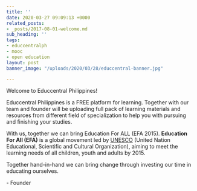 ```yaml
---
title: ''
date: 2020-03-27 09:09:13 +0000
related_posts:
- _posts/2017-08-01-welcome.md
sub_heading: ''
tags:
- educcentralph
- mooc
- open education
layout: post
banner_image: "/uploads/2020/03/28/educcentral-banner.jpg"

---
```

Welcome to Educcentral Philippines!

Educcentral Philippines is a FREE platform for learning. Together with our team and founder will be uploading full pack of learning materials and resources from different field of specialization to help you with pursuing and finishing your studies.

With us, together we can bring Education For ALL (EFA 2015). **Education For All (EFA)** is a global movement led by [UNESCO](https://en.wikipedia.org/wiki/UNESCO "UNESCO") (United Nation Educational, Scientific and Cultural Organization), aiming to meet the learning needs of all children, youth and adults by 2015.

Together hand-in-hand we can bring change through investing our time in educating ourselves.

\- Founder